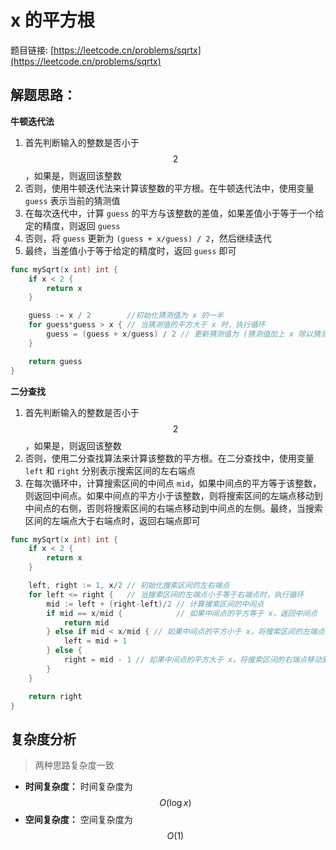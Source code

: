 # x 的平方根

题目链接: [https://leetcode.cn/problems/sqrtx](https://leetcode.cn/problems/sqrtx)

## 解题思路：

**牛顿迭代法**

1. 首先判断输入的整数是否小于 $$2$$，如果是，则返回该整数
2. 否则，使用牛顿迭代法来计算该整数的平方根。在牛顿迭代法中，使用变量 `guess` 表示当前的猜测值
3. 在每次迭代中，计算 `guess` 的平方与该整数的差值，如果差值小于等于一个给定的精度，则返回 `guess`
4. 否则，将 `guess` 更新为 `(guess + x/guess) / 2`，然后继续迭代
5. 最终，当差值小于等于给定的精度时，返回 `guess` 即可

```go
func mySqrt(x int) int {
	if x < 2 {
		return x
	}

	guess := x / 2        //初始化猜测值为 x 的一半
	for guess*guess > x { // 当猜测值的平方大于 x 时，执行循环
		guess = (guess + x/guess) / 2 // 更新猜测值为 (猜测值加上 x 除以猜测值的商)除以 2
	}

	return guess
}
```

**二分查找**

1. 首先判断输入的整数是否小于 $$2$$，如果是，则返回该整数
2. 否则，使用二分查找算法来计算该整数的平方根。在二分查找中，使用变量 `left` 和 `right` 分别表示搜索区间的左右端点
3. 在每次循环中，计算搜索区间的中间点 `mid`，如果中间点的平方等于该整数，则返回中间点。如果中间点的平方小于该整数，则将搜索区间的左端点移动到中间点的右侧，否则将搜索区间的右端点移动到中间点的左侧。最终，当搜索区间的左端点大于右端点时，返回右端点即可

```go
func mySqrt(x int) int {
	if x < 2 {
		return x
	}

	left, right := 1, x/2 // 初始化搜索区间的左右端点
	for left <= right {   // 当搜索区间的左端点小于等于右端点时，执行循环
		mid := left + (right-left)/2 // 计算搜索区间的中间点
		if mid == x/mid {            // 如果中间点的平方等于 x，返回中间点
			return mid
		} else if mid < x/mid { // 如果中间点的平方小于 x，将搜索区间的左端点移动到中间点的右侧，继续搜索
			left = mid + 1
		} else {
			right = mid - 1 // 如果中间点的平方大于 x，将搜索区间的右端点移动到中间点的左侧，继续搜索
		}
	}

	return right
}
```

## 复杂度分析

> 两种思路复杂度一致

- **时间复杂度：** 时间复杂度为 $$O(\log x)$$
- **空间复杂度：** 空间复杂度为 $$O(1)$$
